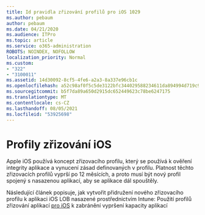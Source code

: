 ```yaml
---
title: Id pravidla zřizování profilů pro iOS 1029
ms.author: pebaum
author: pebaum
ms.date: 04/21/2020
ms.audience: ITPro
ms.topic: article
ms.service: o365-administration
ROBOTS: NOINDEX, NOFOLLOW
localization_priority: Normal
ms.custom:
- "322"
- "3100011"
ms.assetid: 14d30092-8cf5-4fe6-a2a3-8a337e96cb1c
ms.openlocfilehash: a52c98af0f5c5de3122bfc344029588234611da894994d719c95f6af78944405
ms.sourcegitcommit: b5f7da89a650d2915dc652449623c78be6247175
ms.translationtype: MT
ms.contentlocale: cs-CZ
ms.lasthandoff: 08/05/2021
ms.locfileid: "53925698"
---
```

# <a name="ios-provisioning-profiles"></a>Profily zřizování iOS

Apple iOS používá koncept zřizovacího profilu, který se používá k ověření integrity aplikace a vynucení zásad definovaných v profilu. Platnost těchto zřizovacích profilů vyprší po 12 měsících, a proto musí být nový profil spojený s nasazenou aplikací, aby se aplikace dál spouštěly.
  
Následující článek popisuje, jak vytvořit přidružení nového zřizovacího profilu k aplikaci iOS LOB nasazené prostřednictvím Intune: Použití profilů zřizování aplikací [pro iOS](https://docs.microsoft.com/intune/app-provisioning-profile-ios) k zabránění vypršení kapacity aplikací
  
